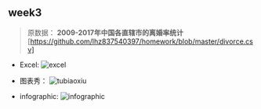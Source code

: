 ## week3
> 原数据：
__2009-2017年中国各直辖市的离婚率统计__
[https://github.com/lhz837540397/homework/blob/master/divorce.csv]


* Excel:
![excel](https://github.com/lhz837540397/homework/blob/master/excel.png)

* 图表秀：
![tubiaoxiu](https://github.com/lhz837540397/homework/blob/master/%E5%9B%BE%E8%A1%A8%E7%A7%80.png)

* infographic:
![infographic](https://github.com/lhz837540397/homework/blob/master/infographic.jpg)
